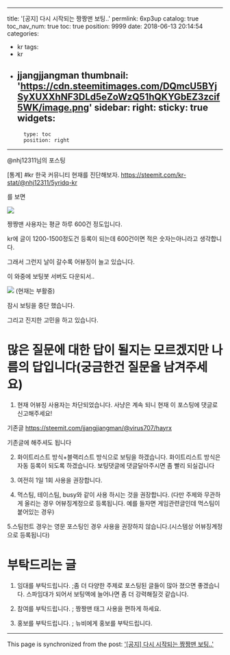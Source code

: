 
---
title: '[공지] 다시 시작되는 짱짱맨 보팅..'
permlink: 6xp3up
catalog: true
toc_nav_num: true
toc: true
position: 9999
date: 2018-06-13 20:14:54
categories:
- kr
tags:
- kr
- jjangjjangman
thumbnail: 'https://cdn.steemitimages.com/DQmcU5BYjSyXUXXhNF3DLd5eZoWzQ51hQKYGbEZ3zcif5WK/image.png'
sidebar:
    right:
        sticky: true
widgets:
    -
        type: toc
        position: right
---


@nhj12311님의 포스팅

[통계] #kr 한국 커뮤니티 현재를 진단해보자.
https://steemit.com/kr-stat/@nhj12311/5yridq-kr

를 보면

![](https://cdn.steemitimages.com/DQmcU5BYjSyXUXXhNF3DLd5eZoWzQ51hQKYGbEZ3zcif5WK/image.png)

짱짱맨 사용자는 평균 하루 600건 정도입니다. 

kr에 글이 1200-1500정도건 등록이 되는데 600건이면 적은 숫자는아니라고 생각합니다.

그래서 그런지 날이 갈수록 어뷰징이 늘고 있습니다. 

이 와중에 보팅봇 서버도 다운되서..

![](https://cdn.steemitimages.com/DQmPZRjdGA8dfYGBFw6JBd6Mze3Tert9PaGLaA5UJcBWEGu/image.png)
(현재는 부활중)

잠시 보팅을 중단 했습니다.

그리고 진지한 고민을 하고 있습니다.

# 많은 질문에 대한 답이 될지는 모르겠지만 나름의 답입니다(궁금한건 질문을 남겨주세요)

1. 현재 어뷰징 사용자는 차단되었습니다.
사냥은 계속 되니 현재 이 포스팅에 댓글로 신고해주세요!

기존글 https://steemit.com/jjangjjangman/@virus707/hayrx

기존글에 해주셔도 됩니다

2. 화이트리스트 방식+블랙리스트 방식으로 보팅을 하겠습니다.
화이트리스트 방식은 자동 등록이 되도록 하겠습니다. 보팅댓글에 댓글달아주시면 좀 빨리 되실겁니다


3. 여전히 1일 1회 사용을 권장합니다.


4. 먹스팀, 테이스팀, busy와 같이 사용 하시는 것을 권장합니다.
(다만 주제와 무관하게 올리는 경우 어뷰징계정으로 등록됩니다. 예를 들자면 게임관련글인데 먹스팀이 붙어있는 경우)

5.스팀헌트 경우는 영문 포스팅인 경우 사용을 권장하지 않습니다.(시스템상 어뷰징계정으로 등록됩니다)

# 부탁드리는 글

1. 임대를 부탁드립니다. 
 ;좀 더 다양한 주제로 포스팅된 글들이 많아 졌으면 좋겠습니다.  스파임대가 되어서 보팅액에 늘어나면 좀 더 강력해질것 같습니다. 

2. 참여를 부탁드립니다.
; 짱짱맨 태그 사용을 편하게 하세요.

3. 홍보를 부탁드립니다.
; 뉴비에게 홍보를 부탁드립니다.

- - -

This page is synchronized from the post: ['[공지] 다시 시작되는 짱짱맨 보팅..'](https://steemit.com/@virus707/6xp3up)
